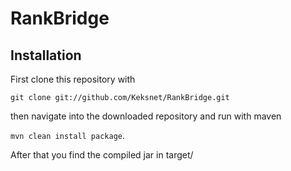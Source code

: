 # RankBridge

## Installation

First clone this repository with

``git clone git://github.com/Keksnet/RankBridge.git``

then navigate into the downloaded repository and run with maven

``mvn clean install package``.

After that you find the compiled jar in target/
